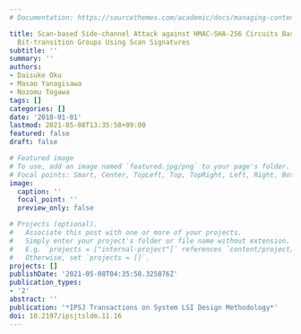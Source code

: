 ```yaml
---
# Documentation: https://sourcethemes.com/academic/docs/managing-content/

title: Scan-based Side-channel Attack against HMAC-SHA-256 Circuits Based on Isolating
  Bit-transition Groups Using Scan Signatures
subtitle: ''
summary: ''
authors:
- Daisuke Oku
- Masao Yanagisawa
- Nozomu Togawa
tags: []
categories: []
date: '2018-01-01'
lastmod: 2021-05-08T13:35:58+09:00
featured: false
draft: false

# Featured image
# To use, add an image named `featured.jpg/png` to your page's folder.
# Focal points: Smart, Center, TopLeft, Top, TopRight, Left, Right, BottomLeft, Bottom, BottomRight.
image:
  caption: ''
  focal_point: ''
  preview_only: false

# Projects (optional).
#   Associate this post with one or more of your projects.
#   Simply enter your project's folder or file name without extension.
#   E.g. `projects = ["internal-project"]` references `content/project/deep-learning/index.md`.
#   Otherwise, set `projects = []`.
projects: []
publishDate: '2021-05-08T04:35:58.325876Z'
publication_types:
- '2'
abstract: ''
publication: '*IPSJ Transactions on System LSI Design Methodology*'
doi: 10.2197/ipsjtsldm.11.16
---
```

